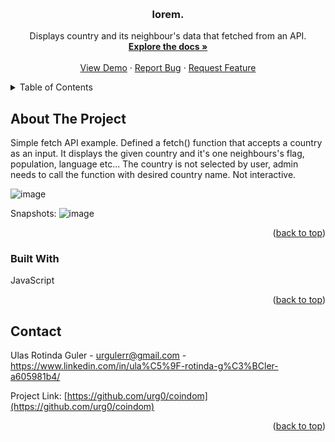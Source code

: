 
<a name="readme-top"></a>
<br />
<div align="center">
    <a href="https://github.com/urg0/getCountry">



  </a>

<h3 align="center">lorem.</h3>

  <p align="center">
Displays country and its neighbour's data that fetched from an API.
    <br />
    <a href="https://github.com/urg0/getCountry"><strong>Explore the docs »</strong></a>
    <br />
    <br />
    <a href="https://github.com/urg0/getCountry">View Demo</a>
    ·
    <a href="https://github.com/urg0/getCountry/issues">Report Bug</a>
    ·
    <a href="https://github.com/urg0/getCountry">Request Feature</a>
  </p>
</div>




<details>
  <summary>Table of Contents</summary>
  <ol>
    <li>
      <a href="#about-the-project">About The Project</a>
      <ul>
        <li><a href="#built-with">Built With</a></li>
      </ul>
    </li>
    <li>
      <a href="#getting-started">Getting Started</a>
      <ul>
        <li><a href="#prerequisites">Prerequisites</a></li>
        <li><a href="#installation">Installation</a></li>
      </ul>
    </li>
    <li><a href="#usage">Usage</a></li>
    <li><a href="#roadmap">Roadmap</a></li>
    <li><a href="#contributing">Contributing</a></li>
    <li><a href="#license">License</a></li>
    <li><a href="#contact">Contact</a></li>
    <li><a href="#acknowledgments">Acknowledgments</a></li>
  </ol>
</details>



<!-- ABOUT THE PROJECT -->
## About The Project

Simple fetch API example. Defined a fetch() function that accepts a country as an input. It displays the given country and it's one neighbours's flag, population, language etc...
The country is not selected by user, admin needs to call the function with desired country name. Not interactive.

![image](https://github.com/urg0/getCountry/assets/81859377/f099d8c7-caaf-4763-b137-6e28f6bbf1ec)


Snapshots:
![image](https://github.com/urg0/getCountry/assets/81859377/5e10f053-9987-43fa-92b6-f14163f59833)



<p align="right">(<a href="#readme-top">back to top</a>)</p>



### Built With


JavaScript

<p align="right">(<a href="#readme-top">back to top</a>)</p>

## Contact

Ulas Rotinda Guler  - urgulerr@gmail.com - https://www.linkedin.com/in/ula%C5%9F-rotinda-g%C3%BCler-a605981b4/

Project Link: [https://github.com/urg0/coindom](https://github.com/urg0/coindom)

<p align="right">(<a href="#readme-top">back to top</a>)</p>


[React.js]: https://img.shields.io/badge/React-20232A?style=for-the-badge&logo=react&logoColor=61DAFB
[React-url]: https://reactjs.org/
